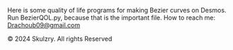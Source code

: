 Here is some quality of life programs for making Bezier curves on Desmos. Run BezierQOL.py, because that is the important file.
How to reach me: Drachoub09@gmail.com

© 2024 Skulzry. All rights Reserved
